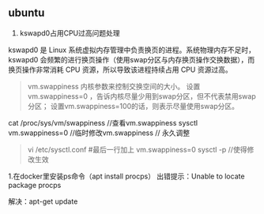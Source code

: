 
## ubuntu
1. kswapd0占用CPU过高问题处理
    
    
kswapd0 是 Linux 系统虚拟内存管理中负责换页的进程。系统物理内存不足时，kswapd0 会频繁的进行换页操作（使用swap分区与内存换页操作交换数据），而换页操作非常消耗 CPU 资源，所以导致该进程持续占用 CPU 资源过高。

> vm.swappiness 内核参数来控制交换空间的大小。
设置vm.swappiness=0 ，告诉内核尽量少用到swap分区，但不代表禁用swap分区；
设置vm.swappiness=100的话，则表示尽量使用swap分区。

cat /proc/sys/vm/swappiness  //查看vm.swappiness
sysctl vm.swappiness=0    //临时修改vm.swappiness
// 永久调整
> vi /etc/sysctl.conf
    #最后一行加上
    vm.swappiness=0
   sysctl -p  //使得修改生效

1.在docker里安装ps命令（apt install procps）
出错提示：Unable to locate package procps

解决：apt-get update